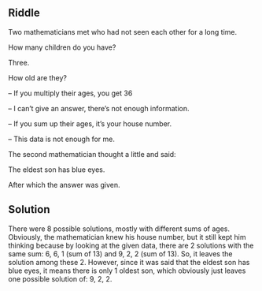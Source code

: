 ## Riddle

Two mathematicians met who had not seen each other for a long time.

How many children do you have?

Three.

How old are they?

– If you multiply their ages, you get 36

– I can’t give an answer, there’s not enough information.

– If you sum up their ages, it’s your house number.

– This data is not enough for me.

The second mathematician thought a little and said:

The eldest son has blue eyes.

After which the answer was given.



## Solution

There were 8 possible solutions, mostly with different sums of ages. Obviously, the mathematician knew his house number, but it still kept him thinking because by looking at the given data, there are 2 solutions with the same sum: 6, 6, 1 (sum of 13) and 9, 2, 2 (sum of 13). So, it leaves the solution among these 2. However, since it was said that the eldest son has blue eyes, it means there is only 1 oldest son, which obviously just leaves one possible solution of: 9, 2, 2.
